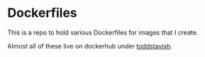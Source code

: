 # Dockerfiles

This is a repo to hold various Dockerfiles for images that I create.

Almost all of these live on dockerhub under [toddstavish](https://registry.hub.docker.com/repos/toddstavish/).
